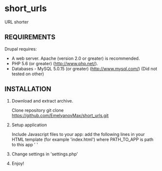 # short_urls
URL shorter

REQUIREMENTS
----------------------

Drupal requires:

- A web server. Apache (version 2.0 or greater) is recommended.
- PHP 5.6 (or greater) (http://www.php.net/).
- Databases - MySQL 5.0.15 (or greater) (http://www.mysql.com/) (Did not tested on other)


INSTALLATION
------------

1. Download and extract archive.

   Clone repository
   git clone https://github.com/EmelyanovMax/short_urls.git

2. Setup application

    Include Javascript files to your app:
        add the following lines in your HTML template (for example 'index.html')
        where PATH_TO_APP is path to this app
        '<script src="https://ajax.googleapis.com/ajax/libs/jquery/3.3.1/jquery.min.js"></script>
         <script src="PATH_TO_APP/js/script.js"></script>'


3. Change settings in 'settings.php'
	
4. Enjoy!
